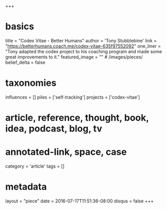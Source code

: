 +++
# basics
title     		 = "Codex Vitae - Better Humans"
author    		 = 'Tony Stubblebine'
link      		 = "https://betterhumans.coach.me/codex-vitae-635f97552092"
one_liner 		 = "Tony adapted the codex project to his coaching program and made some great improvements to it."
featured_image = "" # /images/pieces/
belief_delta   = false

# taxonomies
influences		 = []
piles     		 = ['self-tracking']
projects			 = ['codex-vitae']

# article, reference, thought, book, idea, podcast, blog, tv
# annotated-link, space, case
category  		 = 'article'
tags					 = []

# metadata
layout	    	 = "piece"
date      		 = 2016-07-17T11:51:36-08:00
disqus    		 = false
+++

